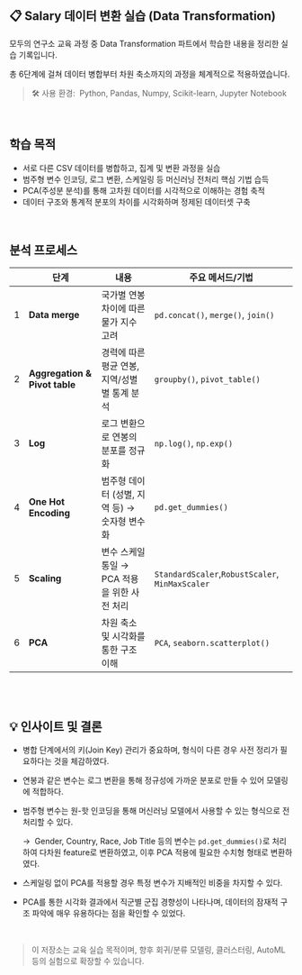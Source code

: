 ## 📋 Salary 데이터 변환 실습 (Data Transformation)

모두의 연구소 교육 과정 중 Data Transformation 파트에서 학습한 내용을 정리한 실습 기록입니다.

총 6단계에 걸쳐 데이터 병합부터 차원 축소까지의 과정을 체계적으로 적용하였습니다.

> 🛠️ 사용 환경:  Python, Pandas, Numpy, Scikit-learn, Jupyter Notebook
> 

<br>

## 학습 목적

- 서로 다른 CSV 데이터를 병합하고, 집계 및 변환 과정을 실습
- 범주형 변수 인코딩, 로그 변환, 스케일링 등 머신러닝 전처리 핵심 기법 습득
- PCA(주성분 분석)를 통해 고차원 데이터를 시각적으로 이해하는 경험 축적
- 데이터 구조와 통계적 분포의 차이를 시각화하며 정제된 데이터셋 구축

<br>

## 분석 프로세스

| | 단계 | 내용 | 주요 메서드/기법 |
| --- | --- | --- | --- |
| 1 | **Data merge** | 국가별 연봉 차이에 따른 물가 지수 고려 | `pd.concat()`, `merge()`, `join()` |
| 2 | **Aggregation & Pivot table** | 경력에 따른 평균 연봉, 지역/성별별 통계 분석 | `groupby()`, `pivot_table()` |
| 3 | **Log** | 로그 변환으로 연봉의 분포를 정규화 | `np.log()`, `np.exp()` |
| 4 | **One Hot Encoding** | 범주형 데이터 (성별, 지역 등) → 숫자형 변수화 | `pd.get_dummies()` |
| 5 | **Scaling** | 변수 스케일 통일 → PCA 적용을 위한 사전 처리 | `StandardScaler`,`RobustScaler`, `MinMaxScaler` |
| 6 | **PCA** | 차원 축소 및 시각화를 통한 구조 이해 | `PCA`, `seaborn.scatterplot()` |

<br>
<br>

## 💡 인사이트 및 결론

- 병합 단계에서의 키(Join Key) 관리가 중요하며, 형식이 다른 경우 사전 정리가 필요하다는 것을 체감하였다.

- 연봉과 같은 변수는 로그 변환을 통해 정규성에 가까운 분포로 만들 수 있어 모델링에 적합하다.
  
- 범주형 변수는 원-핫 인코딩을 통해 머신러닝 모델에서 사용할 수 있는 형식으로 전처리할 수 있다.

   → &nbsp;Gender, Country, Race, Job Title 등의 변수는 `pd.get_dummies()`로 처리하여 다차원 feature로 변환하였고,
  이후 PCA 적용에 필요한 수치형 형태로 변환하였다.

- 스케일링 없이 PCA를 적용할 경우 특정 변수가 지배적인 비중을 차지할 수 있다.

- PCA를 통한 시각화 결과에서 직군별 군집 경향성이 나타나며, 데이터의 잠재적 구조 파악에 매우 유용하다는 점을 확인할 수 있었다.

<br>

> 이 저장소는 교육 실습 목적이며, 향후 회귀/분류 모델링, 클러스터링, AutoML 등의 실험으로 확장할 수 있습니다.
> 

